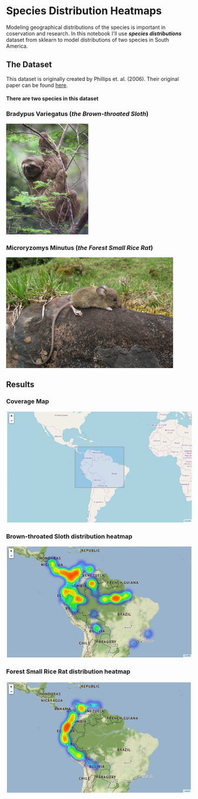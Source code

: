 # Species Distribution Heatmaps

Modeling geographical distributions of the species is important in coservation and research. In this notebook I'll use ***species distributions*** dataset from sklearn to model distributions of two species in South America.
## The Dataset
This dataset is originally created by Phillips et. al. (2006). Their original paper can be found [here](http://rob.schapire.net/papers/ecolmod.pdf).
#### There are two species in this dataset
### Bradypus Variegatus  (*the Brown-throated Sloth*)
<img src="images/Bradypus_variegatus.jpg" alt="drawing" style="max-height:300px;"/>

### Microryzomys Minutus (*the Forest Small Rice Rat*)
<img src="images/Microryzomys_minutus.jpg" alt="drawing" style="max-height:300px;"/>

## Results
### Coverage Map
<img src="images/area_map.jpg" alt="drawing" style="max-width:100%;"/>

### Brown-throated Sloth distribution heatmap
<img src="images/dist_bradypus_variegatus.jpg" alt="drawing" style="max-width:100%;"/>

### Forest Small Rice Rat distribution heatmap
<img src="images/dist_microryzomys_minutus.jpg" alt="drawing" style="max-width:100%;"/>

